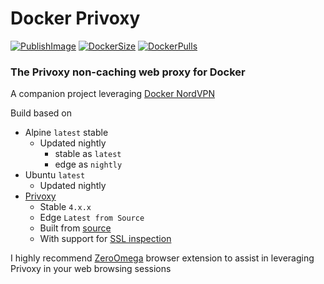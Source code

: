 # Docker Privoxy

[![PublishImage][PublishImageBadge]][GitHubPackageLink]
[![DockerSize][DockerSizeBadge]][DockerLink]
[![DockerPulls][DockerPullsBadge]][DockerLink]

### The Privoxy non-caching web proxy for Docker

A companion project leveraging [Docker NordVPN](https://github.com/tmknight/docker-nordvpn)

Build based on

- Alpine `latest` stable
  - Updated nightly
    - stable as `latest`
    - edge as `nightly`
- Ubuntu `latest`
  - Updated nightly
- [Privoxy](https://www.privoxy.org/)
  - Stable `4.x.x`
  - Edge `Latest from Source`
  - Built from [source](https://www.privoxy.org/gitweb/?p=privoxy.git;a=summary)
  - With support for [SSL inspection](https://www.privoxy.org/faq/misc.html#SSL)

I highly recommend [ZeroOmega](https://github.com/sn-o-w/ZeroOmega) browser extension to assist in leveraging Privoxy in your web browsing sessions

[PublishImageBadge]: https://github.com/tmknight/docker-privoxy/actions/workflows/image-orchestration.yml/badge.svg
[GitHubPackageLink]: https://github.com/tmknight/docker-privoxy/pkgs/container/privoxy
[DockerPullsBadge]: https://badgen.net/docker/pulls/tmknight88/privoxy?icon=docker&label=Docker+Pulls&labelColor=31383f&color=32c855
[DockerSizeBadge]: https://badgen.net/docker/size/tmknight88/privoxy/latest?icon=docker&label=Docker+Size&labelColor=31383f&color=32c855
[DockerLink]: https://hub.docker.com/r/tmknight88/privoxy
